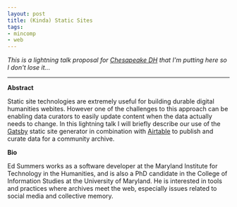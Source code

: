 ```yaml
---
layout: post
title: (Kinda) Static Sites
tags:
- mincomp
- web
---
```



*This is a lightning talk proposal for [Chesapeake DH] that I'm putting here so
I don't lose it...*

---

**Abstract**

Static site technologies are extremely useful for building durable digital
humanities webites. However one of the challenges to this approach can be
enabling data curators to easily update content when the data actually needs to
change. In this lightning talk I will briefly describe our use of the [Gatsby]
static site generator in combination with [Airtable] to publish and curate data
for a community archive.

**Bio**

Ed Summers works as a software developer at the Maryland Institute for
Technology in the Humanities, and is also a PhD candidate in the College of
Information Studies at the University of Maryland. He is interested in tools and
practices where archives meet the web, especially issues related to social media
and collective memory.

[Chesapeake DH]: https://chesapeakedh.github.io/
[Gatsby]: https://www.gatsbyjs.org/
[Airtable]: https://airtable.com
